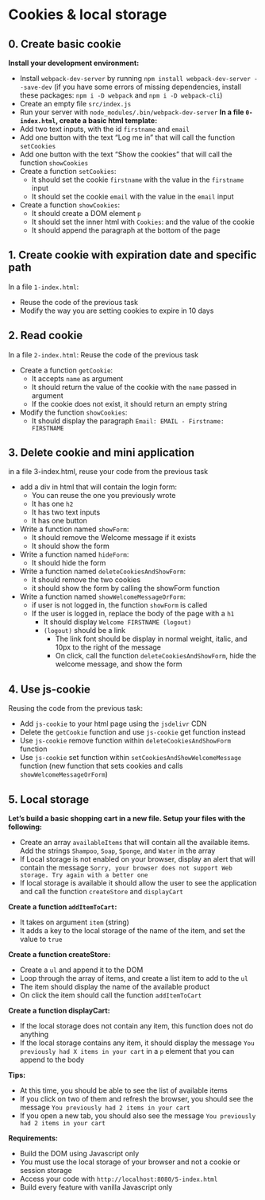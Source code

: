 # Cookies & local storage

## 0. Create basic cookie
**Install your development environment:**
* Install ```webpack-dev-server``` by running ```npm install webpack-dev-server --save-dev``` (if you have some errors of missing dependencies, install these packages: ```npm i -D webpack``` and ```npm i -D webpack-cli```)
* Create an empty file ```src/index.js```
* Run your server with ```node_modules/.bin/webpack-dev-server```
**In a file ```0-index.html```, create a basic html template:**
* Add two text inputs, with the id ```firstname``` and ```email```
* Add one button with the text “Log me in” that will call the function ```setCookies```
* Add one button with the text “Show the cookies” that will call the function ```showCookies```
* Create a function ```setCookies```:
    * It should set the cookie ```firstname``` with the value in the ```firstname``` input
    * It should set the cookie ```email``` with the value in the ```email``` input
* Create a function ```showCookies```:
    * It should create a DOM element ```p```
    * It should set the inner html with ```Cookies```: and the value of the cookie
    * It should append the paragraph at the bottom of the page

## 1. Create cookie with expiration date and specific path
In a file ```1-index.html```:
* Reuse the code of the previous task
* Modify the way you are setting cookies to expire in 10 days

## 2. Read cookie
In a file ```2-index.html```:
Reuse the code of the previous task
* Create a function ```getCookie```:
    * It accepts ```name``` as argument
    * It should return the value of the cookie with the ```name``` passed in argument
    * If the cookie does not exist, it should return an empty string
* Modify the function ```showCookies```:
    * It should display the paragraph ```Email: EMAIL - Firstname: FIRSTNAME```

## 3. Delete cookie and mini application
in a file 3-index.html, reuse your code from the previous task
* add a div in html that will contain the login form:
    * You can reuse the one you previously wrote
    * It has one ```h2```
    * It has two text inputs
    * It has one button
* Write a function named ```showForm```:
    * It should remove the Welcome message if it exists
    * It should show the form
* Write a function named ```hideForm```:
    * It should hide the form
* Write a function named ```deleteCookiesAndShowForm```:
    * It should remove the two cookies
    * it should show the form by calling the showForm function
* Write a function named ```showWelcomeMessageOrForm```:
    * if user is not logged in, the function ```showForm``` is called
    * If the user is logged in, replace the body of the page with a ```h1```
        * It should display ```Welcome FIRSTNAME (logout)```
        * ```(logout)``` should be a link
            * The link font should be display in normal weight, italic, and 10px to the right of the message
            * On click, call the function ```deleteCookiesAndShowForm```, hide the welcome message, and show the form

## 4. Use js-cookie
Reusing the code from the previous task:
* Add ```js-cookie``` to your html page using the ```jsdelivr``` CDN
* Delete the ```getCookie``` function and use ```js-cookie``` get function instead
* Use ```js-cookie``` remove function within ```deleteCookiesAndShowForm``` function
* Use ```js-cookie``` set function within ```setCookiesAndShowWelcomeMessage``` function (new function that sets cookies and calls ```showWelcomeMessageOrForm```)

## 5. Local storage
**Let’s build a basic shopping cart in a new file. Setup your files with the following:**
* Create an array ```availableItems``` that will contain all the available items. Add the strings ```Shampoo```, ```Soap```, ```Sponge```, and ```Water``` in the array
* If Local storage is not enabled on your browser, display an alert that will contain the message ```Sorry, your browser does not support Web storage. Try again with a better one```
* If local storage is available it should allow the user to see the application and call the function ```createStore``` and ```displayCart```

**Create a function ```addItemToCart```:**
* It takes on argument ```item``` (string)
* It adds a key to the local storage of the name of the item, and set the value to ```true```

**Create a function createStore:**
* Create a ```ul``` and append it to the DOM
* Loop through the array of items, and create a list item to add to the ```ul```
* The item should display the name of the available product
* On click the item should call the function ```addItemToCart```

**Create a function displayCart:**
* If the local storage does not contain any item, this function does not do anything
* If the local storage contains any item, it should display the message ```You previously had X items in your cart``` in a ```p``` element that you can append to the body

**Tips:**
* At this time, you should be able to see the list of available items
* If you click on two of them and refresh the browser, you should see the message ```You previously had 2 items in your cart```
* If you open a new tab, you should also see the message ```You previously had 2 items in your cart```

**Requirements:**
* Build the DOM using Javascript only
* You must use the local storage of your browser and not a cookie or session storage
* Access your code with ```http://localhost:8080/5-index.html```
* Build every feature with vanilla Javascript only
